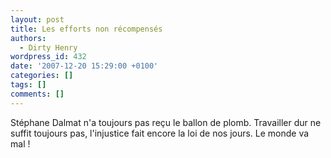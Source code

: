 ```yaml
---
layout: post
title: Les efforts non récompensés
authors:
  - Dirty Henry
wordpress_id: 432
date: '2007-12-20 15:29:00 +0100'
categories: []
tags: []
comments: []
---
```

Stéphane Dalmat n'a toujours pas reçu le ballon de plomb. Travailler dur ne suffit toujours pas, l'injustice fait encore la loi de nos jours. Le monde va mal !
